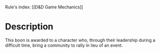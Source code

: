 Rule's index: [[D&D Game Mechanics]]
# Description
This boon is awarded to a character who, through their leadership during a difficult time, bring a community to rally in lieu of an event. 
